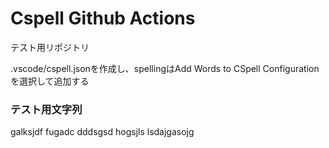 # Cspell Github Actions
テスト用リポジトリ

.vscode/cspell.jsonを作成し、spellingはAdd Words to CSpell Configuration を選択して追加する

### テスト用文字列
galksjdf
fugadc
dddsgsd
hogsjls
lsdajgasojg